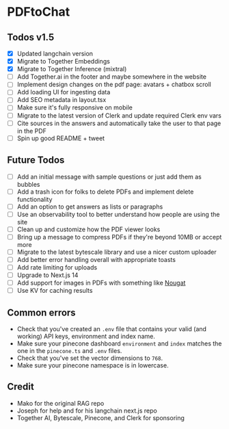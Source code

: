 # PDFtoChat

## Todos v1.5

- [x] Updated langchain version
- [x] Migrate to Together Embeddings
- [x] Migrate to Together Inference (mixtral)
- [ ] Add Together.ai in the footer and maybe somewhere in the website
- [ ] Implement design changes on the pdf page: avatars + chatbox scroll
- [ ] Add loading UI for ingesting data
- [ ] Add SEO metadata in layout.tsx
- [ ] Make sure it's fully responsive on mobile
- [ ] Migrate to the latest version of Clerk and update required Clerk env vars
- [ ] Cite sources in the answers and automatically take the user to that page in the PDF
- [ ] Spin up good README + tweet

## Future Todos

- [ ] Add an initial message with sample questions or just add them as bubbles
- [ ] Add a trash icon for folks to delete PDFs and implement delete functionality
- [ ] Add an option to get answers as lists or paragraphs
- [ ] Use an observability tool to better understand how people are using the site
- [ ] Clean up and customize how the PDF viewer looks
- [ ] Bring up a message to compress PDFs if they're beyond 10MB or accept more
- [ ] Migrate to the latest bytescale library and use a nicer custom uploader
- [ ] Add better error handling overall with appropriate toasts
- [ ] Add rate limiting for uploads
- [ ] Upgrade to Next.js 14
- [ ] Add support for images in PDFs with something like [Nougat](https://replicate.com/meta/nougat)
- [ ] Use KV for caching results

## Common errors

- Check that you've created an `.env` file that contains your valid (and working) API keys, environment and index name.
- Make sure your pinecone dashboard `environment` and `index` matches the one in the `pinecone.ts` and `.env` files.
- Check that you've set the vector dimensions to `768`.
- Make sure your pinecone namespace is in lowercase.

## Credit

- Mako for the original RAG repo
- Joseph for help and for his langchain next.js repo
- Together AI, Bytescale, Pinecone, and Clerk for sponsoring
